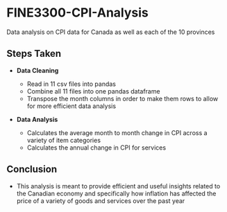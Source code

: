 # FINE3300-CPI-Analysis
Data analysis on CPI data for Canada as well as each of the 10 provinces

## Steps Taken 

- **Data Cleaning**

  - Read in 11 csv files into pandas
  - Combine all 11 files into one pandas dataframe
  - Transpose the month columns in order to make them rows to allow for more efficient data analysis

- **Data Analysis**

  - Calculates the average month to month change in CPI across a variety of item categories
  - Calculates the annual change in CPI for services
 
## Conclusion
- This analysis is meant to provide efficient and useful insights related to the Canadian economy and specifically how inflation has affected the price of a variety of goods and services over the past year
